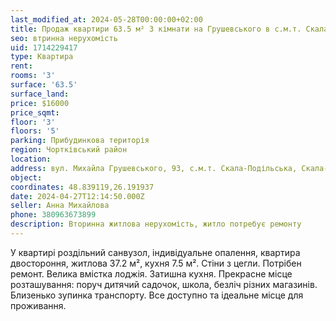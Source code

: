 ```yaml
---
last_modified_at: 2024-05-28T00:00:00+02:00
title: Продаж квартири 63.5 м² 3 кімнати на Грушевського в с.м.т. Скала-Подільська
seo: втринна нерухомість
uid: 1714229417
type: Квартира
rent:
rooms: '3'
surface: '63.5'
surface_land:
price: $16000
price_sqmt:
floor: '3'
floors: '5'
parking: Прибудинкова територія
region: Чортківський район
location:
address: вул. Михайла Грушевського, 93, с.м.т. Скала-Подільська, Скала-Подільська селищна територіальнв громада
object:
coordinates: 48.839119,26.191937
date: 2024-04-27T12:14:50.000Z
seller: Анна Михайлова
phone: 380963673899
description: Вторинна житлова нерухомість, житло потребує ремонту
---
```


У квартирі роздільний санвузол, індивідуальне опалення, квартира двостороння, житлова 37.2 м², кухня 7.5 м². Стіни з цегли. Потрібен ремонт. Велика вмістка лоджія. Затишна кухня. Прекрасне місце розташування: поруч дитячий садочок, школа, безліч різних магазинів. Близенько зупинка транспорту. Все доступно та ідеальне місце для проживання.
